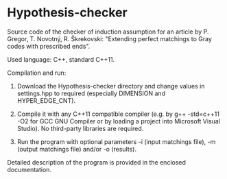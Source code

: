 # Hypothesis-checker
Source code of the checker of induction assumption for an article by P. Gregor, T. Novotný, R. Škrekovski: "Extending perfect matchings to Gray codes with prescribed ends".

Used language: C++, standard C++11.

Compilation and run: 

1. Download the Hypothesis-checker directory and change values in settings.hpp to required (especially DIMENSION and HYPER_EDGE_CNT). 

2. Compile it with any C++11 compatible compiler (e.g. by g++ -std=c++11 -O2 for GCC GNU Compiler or by loading a project into Microsoft Visual Studio). No third-party libraries are required.

3. Run the program with optional parameters -i (input matchings file), -m (output matchings file) and/or -o (results).

Detailed description of the program is provided in the enclosed documentation.
